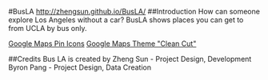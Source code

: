 #BusLA
http://zhengsun.github.io/BusLA/
##Introduction
How can someone explore Los Angeles without a car? BusLA shows places you can get to from UCLA by bus only.

[Google Maps Pin Icons](http://templatic.com/news/100-free-templatic-map-icons/)
[Google Maps Theme "Clean Cut"](http://snazzymaps.com/style/77/clean-cut)

##Credits
Bus LA is created by
Zheng Sun - Project Design, Development
Byron Pang - Project Design, Data Creation